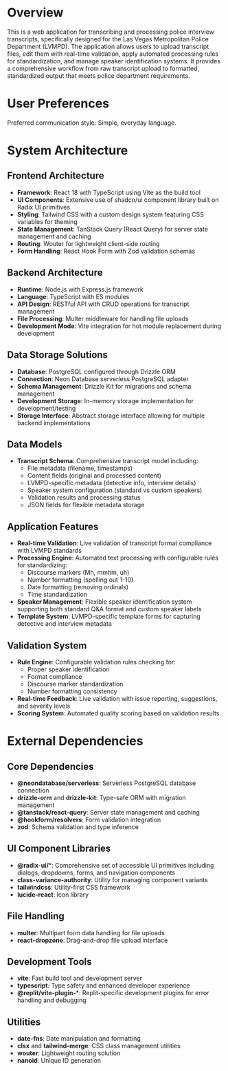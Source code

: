 # Overview

This is a web application for transcribing and processing police interview transcripts, specifically designed for the Las Vegas Metropolitan Police Department (LVMPD). The application allows users to upload transcript files, edit them with real-time validation, apply automated processing rules for standardization, and manage speaker identification systems. It provides a comprehensive workflow from raw transcript upload to formatted, standardized output that meets police department requirements.

# User Preferences

Preferred communication style: Simple, everyday language.

# System Architecture

## Frontend Architecture
- **Framework**: React 18 with TypeScript using Vite as the build tool
- **UI Components**: Extensive use of shadcn/ui component library built on Radix UI primitives
- **Styling**: Tailwind CSS with a custom design system featuring CSS variables for theming
- **State Management**: TanStack Query (React Query) for server state management and caching
- **Routing**: Wouter for lightweight client-side routing
- **Form Handling**: React Hook Form with Zod validation schemas

## Backend Architecture
- **Runtime**: Node.js with Express.js framework
- **Language**: TypeScript with ES modules
- **API Design**: RESTful API with CRUD operations for transcript management
- **File Processing**: Multer middleware for handling file uploads
- **Development Mode**: Vite integration for hot module replacement during development

## Data Storage Solutions
- **Database**: PostgreSQL configured through Drizzle ORM
- **Connection**: Neon Database serverless PostgreSQL adapter
- **Schema Management**: Drizzle Kit for migrations and schema management
- **Development Storage**: In-memory storage implementation for development/testing
- **Storage Interface**: Abstract storage interface allowing for multiple backend implementations

## Data Models
- **Transcript Schema**: Comprehensive transcript model including:
  - File metadata (filename, timestamps)
  - Content fields (original and processed content)
  - LVMPD-specific metadata (detective info, interview details)
  - Speaker system configuration (standard vs custom speakers)
  - Validation results and processing status
  - JSON fields for flexible metadata storage

## Application Features
- **Real-time Validation**: Live validation of transcript format compliance with LVMPD standards
- **Processing Engine**: Automated text processing with configurable rules for standardizing:
  - Discourse markers (Mh, mmhm, uh)
  - Number formatting (spelling out 1-10)
  - Date formatting (removing ordinals)
  - Time standardization
- **Speaker Management**: Flexible speaker identification system supporting both standard Q&A format and custom speaker labels
- **Template System**: LVMPD-specific template forms for capturing detective and interview metadata

## Validation System
- **Rule Engine**: Configurable validation rules checking for:
  - Proper speaker identification
  - Format compliance
  - Discourse marker standardization
  - Number formatting consistency
- **Real-time Feedback**: Live validation with issue reporting, suggestions, and severity levels
- **Scoring System**: Automated quality scoring based on validation results

# External Dependencies

## Core Dependencies
- **@neondatabase/serverless**: Serverless PostgreSQL database connection
- **drizzle-orm** and **drizzle-kit**: Type-safe ORM with migration management
- **@tanstack/react-query**: Server state management and caching
- **@hookform/resolvers**: Form validation integration
- **zod**: Schema validation and type inference

## UI Component Libraries
- **@radix-ui/***: Comprehensive set of accessible UI primitives including dialogs, dropdowns, forms, and navigation components
- **class-variance-authority**: Utility for managing component variants
- **tailwindcss**: Utility-first CSS framework
- **lucide-react**: Icon library

## File Handling
- **multer**: Multipart form data handling for file uploads
- **react-dropzone**: Drag-and-drop file upload interface

## Development Tools
- **vite**: Fast build tool and development server
- **typescript**: Type safety and enhanced developer experience
- **@replit/vite-plugin-***: Replit-specific development plugins for error handling and debugging

## Utilities
- **date-fns**: Date manipulation and formatting
- **clsx** and **tailwind-merge**: CSS class management utilities
- **wouter**: Lightweight routing solution
- **nanoid**: Unique ID generation